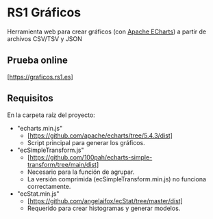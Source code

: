 # RS1 Gráficos

Herramienta web para crear gráficos (con [Apache ECharts](https://echarts.apache.org/en/index.html)) a partir de archivos CSV/TSV y JSON

## Prueba online

[https://graficos.rs1.es]

## Requisitos

En la carpeta raíz del proyecto:
- "echarts.min.js"
    - [https://github.com/apache/echarts/tree/5.4.3/dist]
    - Script principal para generar los gráficos.
- "ecSimpleTransform.js"
    - [https://github.com/100pah/echarts-simple-transform/tree/main/dist]
    - Necesario para la función de agrupar.
    - La versión comprimida (ecSimpleTransform.min.js) no funciona correctamente.
- "ecStat.min.js"
    - [https://github.com/angelaifox/ecStat/tree/master/dist]
    - Requerido para crear histogramas y generar modelos.

